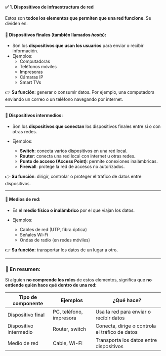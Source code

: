 #### ✅ 1. **Dispositivos de infraestructura de red**

Estos son **todos los elementos que permiten que una red funcione**. Se dividen en:

#### 📱 **Dispositivos finales** (también llamados _hosts_):

- Son los **dispositivos que usan los usuarios** para enviar o recibir información.
- Ejemplos:
    - Computadoras
    - Teléfonos móviles
    - Impresoras
    - Cámaras IP
    - Smart TVs

👉 **Su función**: generar o consumir datos. Por ejemplo, una computadora enviando un correo o un teléfono navegando por internet.

---

#### 🔁 **Dispositivos intermedios**:

- Son los **dispositivos que conectan** los dispositivos finales entre sí o con otras redes.
    
- Ejemplos:
    
    - **Switch**: conecta varios dispositivos en una red local.
    - **Router**: conecta una red local con internet u otras redes.
    - **Punto de acceso (Access Point)**: permite conexiones inalámbricas.
    - **Firewall**: protege la red de accesos no autorizados.

👉 **Su función**: dirigir, controlar o proteger el tráfico de datos entre dispositivos.

---

#### 🧵 **Medios de red**:

- Es el **medio físico o inalámbrico** por el que viajan los datos.
    
- Ejemplos:
    - Cables de red (UTP, fibra óptica)
    - Señales Wi-Fi
    - Ondas de radio (en redes móviles)

👉 **Su función**: transportar los datos de un lugar a otro.

---

### 🔄 En resumen:

Si alguien **no comprende los roles** de estos elementos, significa que **no entiende quién hace qué dentro de una red**:

|Tipo de componente|Ejemplos|¿Qué hace?|
|---|---|---|
|Dispositivo final|PC, teléfono, impresora|Usa la red para enviar o recibir datos|
|Dispositivo intermedio|Router, switch|Conecta, dirige o controla el tráfico de datos|
|Medio de red|Cable, Wi-Fi|Transporta los datos entre dispositivos|